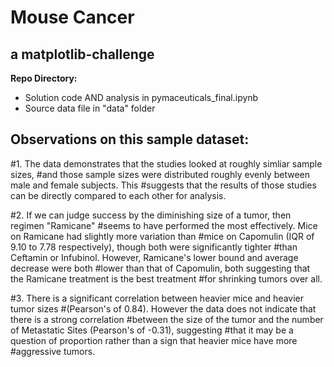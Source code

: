 # Mouse Cancer
## a matplotlib-challenge

**Repo Directory:**
- Solution code AND analysis in pymaceuticals_final.ipynb
- Source data file in "data" folder

## Observations on this sample dataset:

#1. The data demonstrates that the studies looked at roughly simliar sample sizes,
#and those sample sizes were distributed roughly evenly between male and female subjects. This
#suggests that the results of those studies can be directly compared to each other for analysis.

#2. If we can judge success by the diminishing size of a tumor, then regimen "Ramicane" 
#seems to have performed the most effectively. Mice on Ramicane had slightly more variation than
#mice on Capomulin (IQR of 9.10 to 7.78 respectively), though both were significantly tighter 
#than Ceftamin or Infubinol. However, Ramicane's lower bound and average decrease were both 
#lower than that of Capomulin, both suggesting that the Ramicane treatment is the best treatment
#for shrinking tumors over all.

#3. There is a significant correlation between heavier mice and heavier tumor sizes 
#(Pearson's of 0.84). However the data does not indicate that there is a strong correlation 
#between the size of the tumor and the number of Metastatic Sites (Pearson's of -0.31), suggesting
#that it may be a question of proportion rather than a sign that heavier mice have more 
#aggressive tumors.

